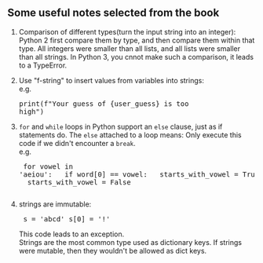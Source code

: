 ## Some useful notes selected from the book

1. Comparison of different types(turn the input string into an     integer): <br>
Python 2 first compare them by type, and then compare them within that type. All integers were smaller than all lists, and all lists were smaller than all strings. In Python 3, you cnnot make such a comparison, it leads to a TypeError.

2. Use "f-string" to insert values from variables into strings:<br> e.g. <pre>print(f"Your guess of {user_guess} is too high")</pre>

3. `for` and `while` loops in Python support an `else` clause, just as if statements do. The `else` attached to a loop means: Only execute this code if we didn't encounter a `break`.<br>
e.g. <pre>
for vowel in 'aeiou':
&nbsp;  if word[0] == vowel:
&nbsp;      starts_with_vowel = True
&nbsp;      break
else:
&nbsp;  starts_with_vowel = False
</pre>

4.  strings are immutable: <pre>
s = 'abcd'
s[0] = '!'</pre>
This code leads to an exception.<br>
Strings are the most common type used as dictionary keys. If strings were mutable, then they wouldn't be allowed as dict keys.

